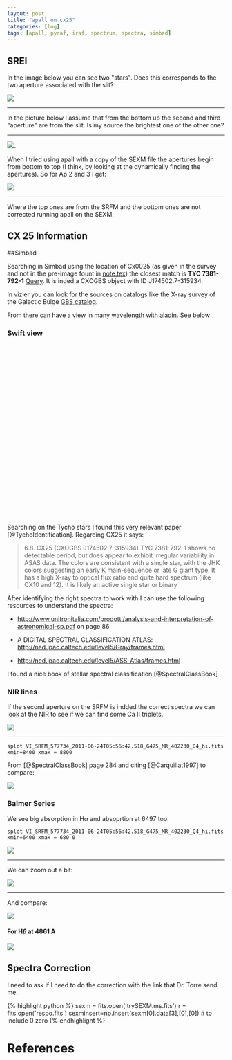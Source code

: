 ```yaml
---
layout: post
title: "apall on cx25"
categories: [log]
tags: [apall, pyraf, iraf, spectrum, spectra, simbad]
---
```



## SREI

In the image below you can see two "stars". Does this corresponds to the two aperture associated with the slit?



![]({{site.baseurl}}/images/slit25.png) 

- - -

In the picture below I assume that from the bottom up the second and third "aperture" are from the slit. Is my source the brightest one of the other one? 

- - - 

![]({{site.baseurl}}/images/slit25v2.png). 


When I tried using apall with a copy of the SEXM file the apertures begin from bottom to top (I think, by looking at the dynamically finding the apertures). So for Ap 2 and 3 I get:

![]({{site.baseurl}}/images/compareaps25aps2and3.png)

- - - 

Where the top ones are from the SRFM and the bottom ones are not corrected running apall on the SEXM.

## CX 25 Information

##Simbad

Searching in Simbad using the location of Cx0025 (as given in the survey and not in the pre-image fount in [note.tex](https://github.com/manuelmarcano22/VIMOSReduced/blob/master/note.tex)) the closest match is **TYC 7381-792-1** [Query](http://simbad.u-strasbg.fr/simbad/sim-id?Ident=%407402272&Name=TYC%207381-792-1&submit=submit). It is inded a CXOGBS object with ID J174502.7-315934. 

In vizier you can look for the sources on catalogs like the X-ray survey of the Galactic Bulge [GBS catalog](http://vizier.u-strasbg.fr/viz-bin/VizieR?-source=J/ApJS/210/18).

From there can have a view in many wavelength with [aladin](http://aladin.u-strasbg.fr/AladinLite/?target=17%2045%202.780-31%2059%2035.00&fov=8.31&survey=JAXA%2FP%2FSWIFT_BAT_FLUX). See below

### Swift view

<link rel="stylesheet" href="http://aladin.u-strasbg.fr/AladinLite/api/v2/latest/aladin.min.css" />
<script type="text/javascript" src="http://code.jquery.com/jquery-1.9.1.min.js" charset="utf-8"></script>
<div id="aladin-lite-div" style="width:400px;height:400px;"></div>
<script type="text/javascript" src="http://aladin.u-strasbg.fr/AladinLite/api/v2/latest/aladin.min.js" charset="utf-8"></script>
<script type="text/javascript">
var aladin = A.aladin("#aladin-lite-div", {survey: "JAXA/P/SWIFT_BAT_FLUXP/DSS2/color", fov: 8.31, target: "17 45 2.780-31 59 35.00"});
</script>

Searching on the Tycho stars I found this very relevant paper [@TychoIdentification]. Regarding CX25 it says:


> 6.8. CX25 (CXOGBS J174502.7–315934)
> TYC 7381-792-1 shows no detectable period, but does
> appear to exhibit irregular variability in ASAS data. The
> colors are consistent with a single star, with the JHK
> colors suggesting an early K main-sequence or late G
> giant type. It has a high X-ray to optical flux ratio and
> quite hard spectrum (like CX10 and 12). It is likely an
> active single star or binary


After identifying the right spectra to work with I can use the following resources to understand the spectra:


- http://www.unitronitalia.com/prodotti/analysis-and-interpretation-of-astronomical-sp.pdf on page 86

- A DIGITAL SPECTRAL CLASSIFICATION ATLAS: http://ned.ipac.caltech.edu/level5/Gray/frames.html

-  http://ned.ipac.caltech.edu/level5/ASS_Atlas/frames.html

I found a nice book of stellar spectral classification [@SpectralClassBook]


### NIR lines

If the second aperture on the SRFM is indded the correct spectra we can look at the NIR to see if we can find some Ca II triplets.

![]({{site.baseurl}}/images/cx25NIRlines.png) 

- - - 

`splot VI_SRFM_577734_2011-06-24T05:56:42.518_G475_MR_402230_Q4_hi.fits xmin=8400 xmax = 8800`

From [@SpectralClassBook] page 284 and citing [@Carquillat1997] to compare:

![]({{site.baseurl}}/images/gandknir.png)

### Balmer Series

We see big absorption in H$\alpha$ and absoprtion at 6497 too. 


`splot VI_SRFM_577734_2011-06-24T05:56:42.518_G475_MR_402230_Q4_hi.fits xmin=6400 xmax = 680
0`

![]({{site.baseurl}}/images/c25halpha.png)

- - - 

We can zoom out a bit:


![]({{site.baseurl}}/images/cx25optical.png)

- - - 

And compare:


![]({{site.baseurl}}/images/gandkopticalbook.png)

#### For H$\beta$ at 4861 A

![]({{site.baseurl}}/images/cx25beta.png)

## Spectra Correction

I need to ask if I need to do the correction with the link that Dr. Torre send me.

{% highlight python %}
sexm = fits.open('trySEXM.ms.fits')
r = fits.open('respo.fits')
sexminsert=np.insert(sexm[0].data[3],[0],[0]) # to include 0 zero
{% endhighlight %}



# References
